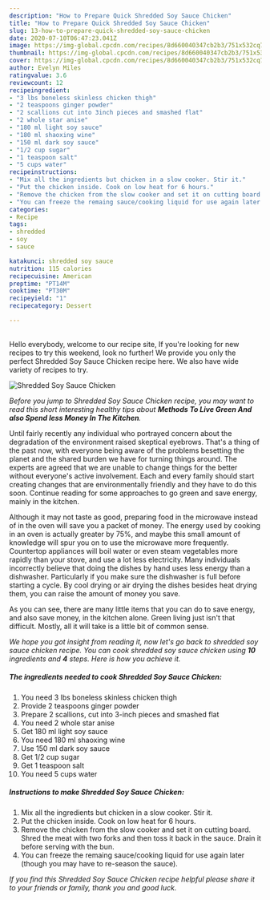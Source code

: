 ```yaml
---
description: "How to Prepare Quick Shredded Soy Sauce Chicken"
title: "How to Prepare Quick Shredded Soy Sauce Chicken"
slug: 13-how-to-prepare-quick-shredded-soy-sauce-chicken
date: 2020-07-10T06:47:23.041Z
image: https://img-global.cpcdn.com/recipes/8d660040347cb2b3/751x532cq70/shredded-soy-sauce-chicken-recipe-main-photo.jpg
thumbnail: https://img-global.cpcdn.com/recipes/8d660040347cb2b3/751x532cq70/shredded-soy-sauce-chicken-recipe-main-photo.jpg
cover: https://img-global.cpcdn.com/recipes/8d660040347cb2b3/751x532cq70/shredded-soy-sauce-chicken-recipe-main-photo.jpg
author: Evelyn Miles
ratingvalue: 3.6
reviewcount: 12
recipeingredient:
- "3 lbs boneless skinless chicken thigh"
- "2 teaspoons ginger powder"
- "2 scallions cut into 3inch pieces and smashed flat"
- "2 whole star anise"
- "180 ml light soy sauce"
- "180 ml shaoxing wine"
- "150 ml dark soy sauce"
- "1/2 cup sugar"
- "1 teaspoon salt"
- "5 cups water"
recipeinstructions:
- "Mix all the ingredients but chicken in a slow cooker. Stir it."
- "Put the chicken inside. Cook on low heat for 6 hours."
- "Remove the chicken from the slow cooker and set it on cutting board. Shred the meat with two forks and then toss it back in the sauce. Drain it before serving with the bun."
- "You can freeze the remaing sauce/cooking liquid for use again later (though you may have to re-season the sauce)."
categories:
- Recipe
tags:
- shredded
- soy
- sauce

katakunci: shredded soy sauce 
nutrition: 115 calories
recipecuisine: American
preptime: "PT14M"
cooktime: "PT30M"
recipeyield: "1"
recipecategory: Dessert

---
```

<br>
Hello everybody, welcome to our recipe site, If you're looking for new recipes to try this weekend, look no further! We provide you only the perfect Shredded Soy Sauce Chicken recipe here. We also have wide variety of recipes to try.
<br>


![Shredded Soy Sauce Chicken](https://img-global.cpcdn.com/recipes/8d660040347cb2b3/751x532cq70/shredded-soy-sauce-chicken-recipe-main-photo.jpg)

<i>Before you jump to Shredded Soy Sauce Chicken recipe, you may want to read this short interesting healthy tips about 
<strong>Methods To Live Green And also Spend less Money In The Kitchen</strong>.</i>
</br>

Until fairly recently any individual who portrayed concern about the degradation of the environment raised skeptical eyebrows. That's a thing of the past now, with everyone being aware of the problems besetting the planet and the shared burden we have for turning things around. The experts are agreed that we are unable to change things for the better without everyone's active involvement. Each and every family should start creating changes that are environmentally friendly and they have to do this soon. Continue reading for some approaches to go green and save energy, mainly in the kitchen.

Although it may not taste as good, preparing food in the microwave instead of in the oven will save you a packet of money. The energy used by cooking in an oven is actually greater by 75%, and maybe this small amount of knowledge will spur you on to use the microwave more frequently. Countertop appliances will boil water or even steam vegetables more rapidly than your stove, and use a lot less electricity. Many individuals incorrectly believe that doing the dishes by hand uses less energy than a dishwasher. Particularly if you make sure the dishwasher is full before starting a cycle. By cool drying or air drying the dishes besides heat drying them, you can raise the amount of money you save.

As you can see, there are many little items that you can do to save energy, and also save money, in the kitchen alone. Green living just isn't that difficult. Mostly, all it will take is a little bit of common sense.


<i>We hope you got insight from reading it, now let's go back to shredded soy sauce chicken recipe. You can cook shredded soy sauce chicken using <strong>10</strong> ingredients and <strong>4</strong> steps. Here is how you achieve it.
</i>

##### The ingredients needed to cook Shredded Soy Sauce Chicken:

1. You need 3 lbs boneless skinless chicken thigh
1. Provide 2 teaspoons ginger powder
1. Prepare 2 scallions, cut into 3-inch pieces and smashed flat
1. You need 2 whole star anise
1. Get 180 ml light soy sauce
1. You need 180 ml shaoxing wine
1. Use 150 ml dark soy sauce
1. Get 1/2 cup sugar
1. Get 1 teaspoon salt
1. You need 5 cups water


##### Instructions to make Shredded Soy Sauce Chicken:

1. Mix all the ingredients but chicken in a slow cooker. Stir it.
1. Put the chicken inside. Cook on low heat for 6 hours.
1. Remove the chicken from the slow cooker and set it on cutting board. Shred the meat with two forks and then toss it back in the sauce. Drain it before serving with the bun.
1. You can freeze the remaing sauce/cooking liquid for use again later (though you may have to re-season the sauce).


<i>If you find this Shredded Soy Sauce Chicken recipe helpful please share it to your friends or family, thank you and good luck.</i>
